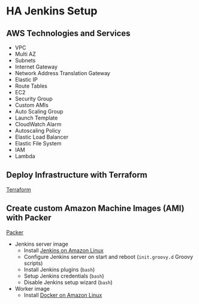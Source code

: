 # HA Jenkins Setup

## AWS Technologies and Services

* VPC
* Multi AZ
* Subnets
* Internet Gateway
* Network Address Translation Gateway
* Elastic IP
* Route Tables
* EC2
* Security Group
* Custom AMIs
* Auto Scaling Group
* Launch Template
* CloudWatch Alarm
* Autoscaling Policy
* Elastic Load Balancer
* Elastic File System
* IAM 
* Lambda

## Deploy Infrastructure with Terraform

[Terraform](https://developer.hashicorp.com/terraform)

## Create custom Amazon Machine Images (AMI) with Packer

[Packer](https://developer.hashicorp.com/packer)

* Jenkins server image
    * Install [Jenkins on Amazon Linux](https://www.jenkins.io/doc/tutorials/tutorial-for-installing-jenkins-on-AWS/)
    * Configure Jenkins server on start and reboot (`init.groovy.d` Groovy scripts)
    * Install Jenkins plugins (`bash`)
    * Setup Jenkins credentials (`bash`) 
    * Disable Jenkins setup wizard (`bash`)
* Worker image
    * Install [Docker on Amazon Linux](https://docs.aws.amazon.com/serverless-application-model/latest/developerguide/install-docker.html)
